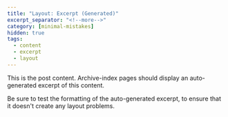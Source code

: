 ```yaml
---
title: "Layout: Excerpt (Generated)"
excerpt_separator: "<!--more-->"
category: [minimal-mistakes]
hidden: true
tags:
  - content
  - excerpt
  - layout
---
```


This is the post content. Archive-index pages should display an auto-generated excerpt of this content.

<!--more-->

Be sure to test the formatting of the auto-generated excerpt, to ensure that it doesn't create any layout problems.
<!--stackedit_data:
eyJoaXN0b3J5IjpbLTY4MTYxNTI0NF19
-->
